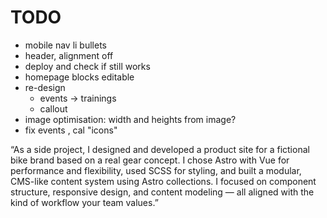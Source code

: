 # TODO

- mobile nav li bullets
- header, alignment off
- deploy and check if still works
- homepage blocks editable
- re-design
  - events -> trainings
  - callout
- image optimisation: width and heights from image?
- fix events , cal "icons"

“As a side project, I designed and developed a product site for a fictional bike brand based on a real gear concept. I chose Astro with Vue for performance and flexibility, used SCSS for styling, and built a modular, CMS-like content system using Astro collections. I focused on component structure, responsive design, and content modeling — all aligned with the kind of workflow your team values.”

